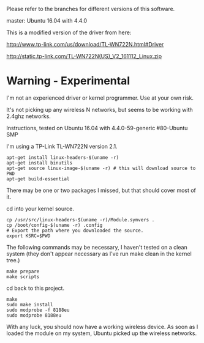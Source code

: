Please refer to the branches for different versions of this software.

master:  Ubuntu 16.04 with 4.4.0

This is a modified version of the driver from here:

http://www.tp-link.com/us/download/TL-WN722N.html#Driver

http://static.tp-link.com/TL-WN722N(US)_V2_161112_Linux.zip

# Warning - Experimental
I'm not an experienced driver or kernel programmer.  Use at your own risk.

It's not picking up any wireless N networks, but seems to be working with 2.4ghz networks.

Instructions, tested on Ubuntu 16.04 with 4.4.0-59-generic #80-Ubuntu SMP

I'm using a TP-Link TL-WN722N version 2.1.

```
apt-get install linux-headers-$(uname -r)
apt-get install binutils
apt-get source linux-image-$(uname -r) # this will download source to PWD
apt-get build-essential
```

There may be one or two packages I missed, but that should cover most of it.


cd into your kernel source.

```
cp /usr/src/linux-headers-$(uname -r)/Module.symvers .
cp /boot/config-$(uname -r) .config
# Export the path where you downloaded the source.
export KSRC=$PWD
```

The following commands may be necessary, I haven't tested on a clean system
(they don't appear necessary as I've run make clean in the kernel tree.)
```
make prepare
make scripts
```


cd back to this project.

```
make
sudo make install
sudo modprobe -f 8188eu
sudo modprobe 8188eu
```

With any luck, you should now have a working wireless device.  As soon as I loaded
the module on my system, Ubuntu picked up the wireless networks.
